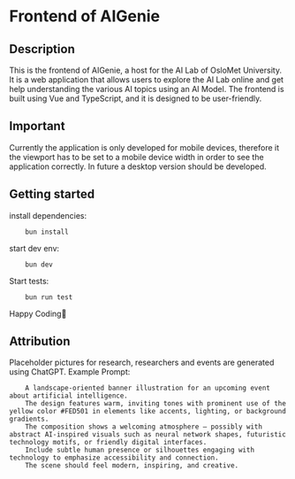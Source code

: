 # Frontend of AIGenie

## Description
This is the frontend of AIGenie, a host for the AI Lab of OsloMet University. 
It is a web application that allows users to explore the AI Lab online and get help understanding the various AI topics using an AI Model. 
The frontend is built using Vue and TypeScript, and it is designed to be user-friendly.

## Important
Currently the application is only developed for mobile devices, therefore it the viewport has to be set to a mobile device width in order to see the application correctly.
In future a desktop version should be developed.

## Getting started

install dependencies:
```
    bun install
```

start dev env:
```
    bun dev
```

Start tests:
```
    bun run test
```

Happy Coding🌻

## Attribution
Placeholder pictures for research, researchers and events are generated using ChatGPT. Example Prompt:
```
    A landscape-oriented banner illustration for an upcoming event about artificial intelligence. 
    The design features warm, inviting tones with prominent use of the yellow color #FED501 in elements like accents, lighting, or background gradients. 
    The composition shows a welcoming atmosphere — possibly with abstract AI-inspired visuals such as neural network shapes, futuristic technology motifs, or friendly digital interfaces. 
    Include subtle human presence or silhouettes engaging with technology to emphasize accessibility and connection. 
    The scene should feel modern, inspiring, and creative.
```
